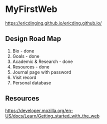 # MyFirstWeb
https://ericdinging.github.io/ericding.github.io/
## Design Road Map
1. Bio - done
2. Goals - done
3. Academic & Research - done
4. Resources - done
5. Journal page with password
6. Visit record
7. Personal database

## Resources
https://developer.mozilla.org/en-US/docs/Learn/Getting_started_with_the_web
